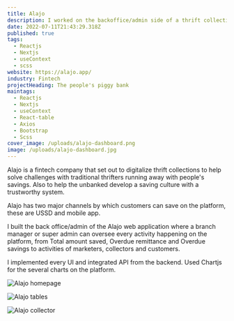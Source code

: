 ```yaml
---
title: Alajo
description: I worked on the backoffice/admin side of a thrift collection platform
date: 2022-07-11T21:43:29.318Z
published: true
tags:
  - Reactjs
  - Nextjs
  - useContext
  - scss
website: https://alajo.app/
industry: Fintech
projectHeading: The people's piggy bank
maintags:
  - Reactjs
  - Nextjs
  - useContext
  - React-table
  - Axios
  - Bootstrap
  - Scss
cover_image: /uploads/alajo-dashboard.png
image: /uploads/alajo-dashboard.jpg
---
```

Alajo is a fintech company that set out to digitalize thrift collections to help solve challenges with traditional thrifters running away with people's savings. Also to help the unbanked develop a saving culture with a trustworthy system.

Alajo has two major channels by which customers can save on the platform, these are USSD and mobile app.

I built the back office/admin of the Alajo web application where a branch manager or super admin can oversee every activity happening on the platform, from Total amount saved, Overdue remittance and Overdue savings to activities of marketers, collectors and customers.

I implemented every UI and integrated API from the backend. Used Chartjs for the several charts on the platform.

![Alajo homepage](/uploads/alajo-homepage.png "Alajo homepage")

![Alajo tables](/uploads/alajo-two.png "Alajo tables")

![Alajo collector](/uploads/alajo-profile.png "Alajo collector")